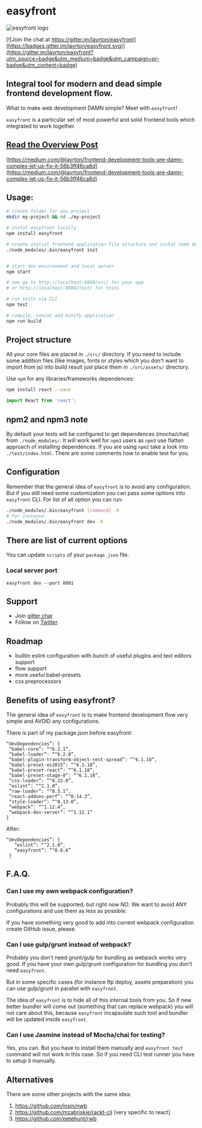 # easyfront

![easyfront logo](https://cloud.githubusercontent.com/assets/1443320/13167423/f09fdf14-d70d-11e5-9221-6d9ccfd45e7e.png)

[![Join the chat at https://gitter.im/lavrton/easyfront](https://badges.gitter.im/lavrton/easyfront.svg)](https://gitter.im/lavrton/easyfront?utm_source=badge&utm_medium=badge&utm_campaign=pr-badge&utm_content=badge)

## Integral tool for modern and dead simple frontend development flow.

What to make web development DAMN simple? Meet with `easyfront`!

`easyfront` is a particular set of most powerful and solid frontend tools which integrated to work together.


## [Read the Overview Post](https://medium.com/@lavrton/frontend-development-tools-are-damn-complex-let-us-fix-it-56b3ff46ca8d)

[https://medium.com/@lavrton/frontend-development-tools-are-damn-complex-let-us-fix-it-56b3ff46ca8d](https://medium.com/@lavrton/frontend-development-tools-are-damn-complex-let-us-fix-it-56b3ff46ca8d)


## Usage:

```bash
# create folder for you project
mkdir my-project && cd ./my-project

# instal easyfront locally
npm install easyfront

# create initial frontend application file structure and instal some deps
./node_modules/.bin/easyfront init


# start dev environment and local server
npm start

# now go to http://localhost:8080/src/ for your app
# or http://localhost:8080/test/ for tests

# run tests via CLI
npm test

# compile, concat and minify application
npm run build
```

## Project structure

All your core files are placed in `./src/` directory.
If you need to include some addition files (like images, fonts or styles which you don't want to import from js) into build result just place them in `./src/assets/` directory.

Use `npm` for any libraries/frameworks dependences:

```bash
npm install react --save
```

```javascript
import React from 'react';
```

## npm2 and npm3 note

By default your tests will be configured to get dependences (mocha/chai) from `./node_modules/`. It will work well for `npm3` users as `npm3` use flatten approach of installing dependences. If you are using `npm2` take a look into `./test/index.html`. There are some comments how to enable test for you.

## Configuration

Remember that the general idea of `easyfront` is to avoid any configuration.
But if you still need some customization you can pass some options into `easyfront` CLI.
For list of all option you can run:

```bash
./node_modules/.bin/easyfront [command] -h
# for instance
./node_modules/.bin/easyfront dev -h
```

## There are list of current options

You can update `scripts` of your `package.json` file.

### Local server port

```
easyfront dev --port 8081
```

## Support

- Join [gitter char](https://gitter.im/lavrton/easyfront)
- Follow on [Twitter](https://twitter.com/lavrton).

## Roadmap

- builtin eslint configuration with bunch of useful plugins and text editors support
- flow support
- more useful babel-presets
- css preprocessors


## Benefits of using easyfront?

The general idea of `easyfront` is to make frontend development flow very simple and AVOID any configurations.

There is part of my package.json before easyfront:

```
“devDependencies”: {
 “babel-core”: “^6.2.1”,
 “babel-loader”: “^6.2.0”,
 “babel-plugin-transform-object-rest-spread”: “^6.1.18”,
 “babel-preset-es2015”: “^6.1.18”,
 “babel-preset-react”: “^6.1.18”,
 “babel-preset-stage-0”: “^6.1.18”,
 “css-loader”: “^0.22.0”,
 “eslint”: “^2.1.0”,
 “raw-loader”: “^0.5.1”,
 “react-addons-perf”: “^0.14.3”,
 “style-loader”: “^0.13.0”,
 “webpack”: “^1.12.4”,
 “webpack-dev-server”: “^1.12.1”
}
```
After:
```
“devDependencies”: {
   “eslint”: “^2.1.0”,
   “easyfront”: “^0.0.6”
 }
 ```


## F.A.Q.

### Can I use my own webpack configuration?

Probably this will be supported, but right now *NO*.
We want to avoid ANY configurations and use them as less as possible.

If you have something very good to add into current webpack configuration create GitHub issue, please.

### Can I use gulp/grunt instead of webpack?

Probably you don't need grunt/gulp for bundling as webpack works very good. If you have your own gulp/grunt configuration for bundling you don't need `easyfront`.

But in some specific cases (for instance ftp deploy, assets preparation) you can use gulp/grunt in parallel with `easyfront`.

The idea of `easyfront` is to hide all of this internal tools from you. So if new better bundler will come out (something that can replace webpack) you will not care about this, because `easyfront` incapsulate such tool and bundler will be updated inside `easyfront`.


### Can I use Jasmine instead of Mocha/chai for testing?

Yes, you can. But you have to install them manually and `easyfront test` command will not work in this case. So if you need CLI test runner you have to setup it manually.

## Alternatives

There are some other projects with the same idea:

1. https://github.com/insin/nwb
2. https://github.com/mzabriskie/rackt-cli [very specific to react]
3. https://github.com/petehunt/rwb

